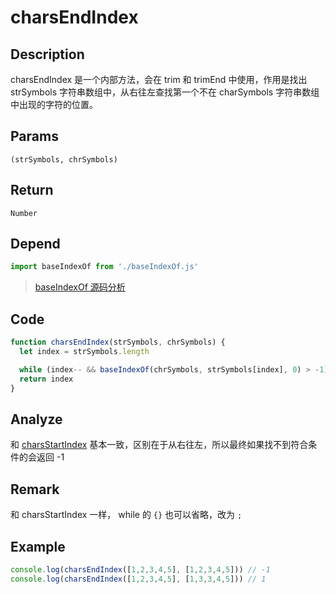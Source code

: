 # charsEndIndex

## Description
charsEndIndex 是一个内部方法，会在 trim 和 trimEnd 中使用，作用是找出 strSymbols 字符串数组中，从右往左查找第一个不在 charSymbols 字符串数组中出现的字符的位置。

## Params
`(strSymbols, chrSymbols)`
## Return
`Number`
## Depend
```js
import baseIndexOf from './baseIndexOf.js'
```
> [baseIndexOf 源码分析](./baseIndexOf.md)
> 

## Code
```js
function charsEndIndex(strSymbols, chrSymbols) {
  let index = strSymbols.length

  while (index-- && baseIndexOf(chrSymbols, strSymbols[index], 0) > -1) {}
  return index
}
```
## Analyze
和 [charsStartIndex](./charsStartIndex.md) 基本一致，区别在于从右往左，所以最终如果找不到符合条件的会返回 -1
## Remark
和 charsStartIndex 一样， while 的 `{}` 也可以省略，改为 `;`
## Example
```js
console.log(charsEndIndex([1,2,3,4,5], [1,2,3,4,5])) // -1
console.log(charsEndIndex([1,2,3,4,5], [1,3,3,4,5])) // 1
```
